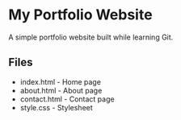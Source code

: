 # My Portfolio Website

A simple portfolio website built while learning Git.

## Files
- index.html - Home page
- about.html - About page  
- contact.html - Contact page
- style.css - Stylesheet
